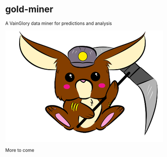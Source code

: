 # gold-miner
A VainGlory data miner for predictions and analysis

![Gold Miner](https://raw.githubusercontent.com/mtaylor22/gold-miner/master/goldminer.jpg)

More to come
